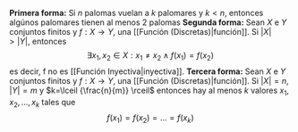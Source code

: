 **Primera forma:**
	Si $n$ palomas vuelan a $k$ palomares y $k<n$, entonces algúnos palomares tienen al menos 2 palomas
**Segunda forma:**
	Sean $X$ e $Y$ conjuntos finitos y $f:X→Y$, una [[Función (Discretas)|función]]. 
	Si $|X|>|Y|$, entonces $$∃x_1,x_2∈X:x_1≠x_2∧f(x_1)=f(x_2)$$
	es decir, f no es [[Función Inyectiva|inyectiva]].
**Tercera forma:**
	Sean $X$ e $Y$ conjuntos finitos y $f:X→Y$, una [[Función (Discretas)|función]]. 
	Si $|X|=n$, $|Y|=m$ y $k=\lceil {\frac{n}{m}} \rceil$ entonces hay al menos $k$ valores $x_1,x_2,...,x_k$ tales que $$f(x_1)=f(x_2)=...=f(x_k)$$